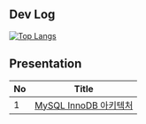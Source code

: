 ## Dev Log
[![Top Langs](https://github-readme-stats.vercel.app/api/top-langs/?username=diydriller)](https://github.com/anuraghazra/github-readme-stats)

## Presentation
| No | Title | 
|:----------|:------------:|
| 1       | [MySQL InnoDB 아키텍처](https://www.canva.com/design/DAGrPbOzCig/hJtC8UNSb8x2B52mF0hVxg/edit)          |





